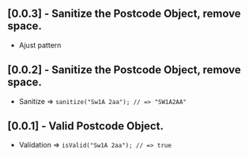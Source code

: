 ## [0.0.3] - Sanitize the Postcode Object, remove space.

* Ajust pattern

## [0.0.2] - Sanitize the Postcode Object, remove space.

* Sanitize => ```sanitize("Sw1A 2aa"); // => "SW1A2AA"```

## [0.0.1] - Valid Postcode Object.

* Validation => ```isValid("Sw1A 2aa"); // => true```
